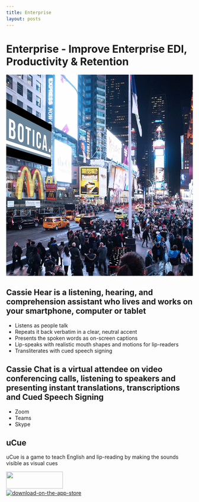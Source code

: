 ```yaml
---
title: Enterprise
layout: posts
---
```


# Enterprise - Improve Enterprise EDI, Productivity & Retention

![Busy city at night](/images/home-hero.jpg)

## Cassie Hear is a listening, hearing, and comprehension assistant who lives and works on your smartphone, computer or tablet

- Listens as people talk
- Repeats it back verbatim in a clear, neutral accent
- Presents the spoken words as on-screen captions
- Lip-speaks with realistic mouth shapes and motions for lip-readers
- Transliterates with cued speech signing

## Cassie Chat is a virtual attendee on video conferencing calls, listening to speakers and presenting instant translations, transcriptions and Cued Speech Signing

- Zoom
- Teams
- Skype

## uCue

uCue is a game to teach English and lip-reading by making the sounds visible as visual cues

<div class="elementor-widget-container">
																<a href="https://play.google.com/store/apps/details?id=uk.co.cuedspeech.ucue">
							<img decoding="async" width="153" height="46" src="https://accesstowords.com/wp-content/uploads/2021/08/GooglePlay.png" class="attachment-large size-large wp-image-975" alt="" srcset="https://accesstowords.com/wp-content/uploads/2021/08/GooglePlay.png 153w, https://accesstowords.com/wp-content/uploads/2021/08/GooglePlay-150x46.png 150w" sizes="(max-width: 153px) 100vw, 153px">								</a>
															</div>

<div class="elementor-element elementor-element-061bc79 elementor-widget elementor-widget-image" data-id="061bc79" data-element_type="widget" data-widget_type="image.default">
				<div class="elementor-widget-container">
																<a href="https://apps.apple.com/app/ucue-game/id1549666460">
							<img decoding="async" src="https://accesstowords.com/wp-content/uploads/elementor/thumbs/download-on-the-app-store-pef2rffgb185zzinvxkmp7kb9jns7dyjujysvcgs24.png" title="download-on-the-app-store" alt="download-on-the-app-store" loading="lazy">								</a>
															</div>
				</div>